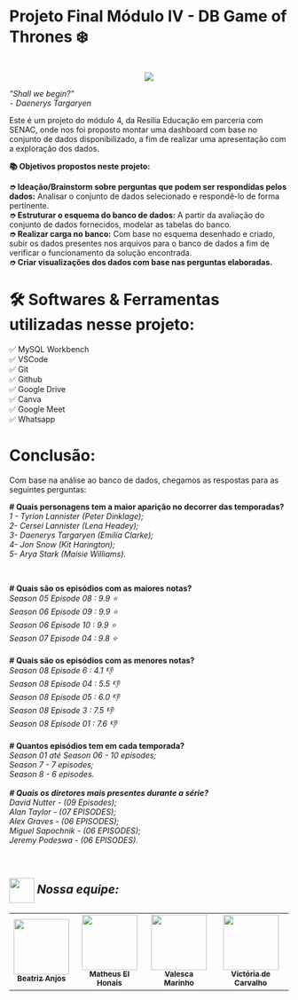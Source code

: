 # Projeto Final Módulo IV - DB Game of Thrones ❄️
<br>

<center><img src="https://www.thestudentpocketguide.com/wp-content/uploads/Web_Header_Template1.jpg"></center>

<i>"Shall we begin?"
<br>
⁃ Daenerys Targaryen</i>

Este é um projeto do módulo 4, da Resilia Educação em parceria com SENAC, onde nos foi proposto montar uma dashboard com base no conjunto de dados disponibilizado, a fim de realizar uma apresentação com a exploração dos dados.

<b> 📚 Objetivos propostos neste projeto: </b>

<b>➮ Ideação/Brainstorm sobre perguntas que podem ser respondidas pelos dados:</b> Analisar o conjunto de dados selecionado e respondê-lo de forma pertinente.
<br>
<b>➮ Estruturar o esquema do banco de dados:</b> A partir da avaliação do conjunto de dados fornecidos, modelar as tabelas do banco.
<br>
<b>➮ Realizar carga no banco:</b>  Com base no esquema desenhado e criado, subir os dados presentes nos arquivos para o banco de dados a fim de verificar o funcionamento da solução encontrada.
<br>
<b>➮ Criar visualizações dos dados com base nas perguntas elaboradas.</b>

# 🛠️ Softwares & Ferramentas utilizadas nesse projeto: 


✅ MySQL Workbench
<br>
✅ VSCode
<br>
✅ Git
<br>
✅ Github
<br>
✅ Google Drive
<br>
✅ Canva
<br>
✅ Google Meet
<br>
✅ Whatsapp

# Conclusão:

Com base na análise ao banco de dados, chegamos as respostas para as seguintes perguntas:

<b># Quais personagens tem a maior aparição no decorrer das temporadas?</b>
<br><i>1 - Tyrion Lannister (Peter Dinklage);
<br> 
2- Cersei Lannister (Lena Headey); 
<br>
3- Daenerys Targaryen (Emilia Clarke);
<br>
4- Jon Snow (Kit Harington);
<br>
5- Arya Stark (Maisie Williams). </i>

<br>

<b># Quais são os episódios com as maiores notas? </b>
<br><i>Season 05 Episode 08 : 9.9 ⭐
<br>
Season 06 Episode 09 : 9.9 ⭐
<br>
Season 06 Episode 10 : 9.9 ⭐
<br>
Season 07 Episode 04 : 9.8 ⭐
<br></i>
<br>
<b># Quais são os episódios com as menores notas? </b>
<br><i>Season 08 Episode 6 : 4.1 👎
<br>
Season 08 Episode 04 : 5.5 👎
<br>
Season 08 Episode 05 : 6.0 👎
<br>
Season 08 Episode 3 : 7.5 👎
<br>
Season 08 Episode 01 : 7.6 👎
<br> </i>
<br>
<b># Quantos episódios tem em cada temporada?</b>
<br><i>Season 01 até Season 06 - 10 episodes;
<br>
Season 7 - 7 episodes;
<br>
Season 8 - 6 episodes.
<br>
<br>
<b># Quais os diretores mais presentes durante a série?</b>
<br>
<i>David Nutter - (09 Episodes);
<br>
Alan Taylor - (07 EPISODES);
<br>
Alex Graves - (06 EPISODES);
<br>
Miguel Sapochnik - (06 EPISODES);
<br>
Jeremy Podeswa - (06 EPISODES).

<br>
</i>

  ## <img height="45px" align="center" src="https://github.com/luqui2/Sistema-para-Viagens-/blob/main/src/imagens/set.gif"> Nossa equipe:
  <table>
  <tr>
    <td align="center"><a href="https://github.com/beatrizanjoss"><img src="https://avatars.githubusercontent.com/u/112946724?v=4" width="100px;" alt=""/><br /><sub><b>Beatriz Anjos</b></sub></a><br /><a href="" title="Code"></a></td>
     <td align="center"><a href="https://github.com/matheusel"><img src="https://avatars.githubusercontent.com/u/80267028?v=4" width="100px;" alt=""/><br /><sub><b>Matheus El Honais</b></sub></a><br /><a href="" title="Code"></a></td>
    <td align="center"><a href="https://github.com/val-marinho"><img src="https://avatars.githubusercontent.com/u/113068971?v=4" width="100px;" alt=""/><br /><sub><b>Valesca Marinho</b></sub></a><br /><a href="" title="Code"></a></td>
    <td align="center"><a href="https://github.com/eiviq"><img src="https://avatars.githubusercontent.com/u/113266620?v=4" width="100px;" alt=""/><br /><sub><b>Victória de Carvalho</b></sub></a><br /><a href="" title="Code"></a></td>
  </tr>
</table>

